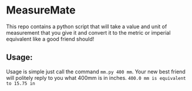 # MeasureMate
This repo contains a python script that will take a value and unit of measurement that you give it and convert it to the metric or imperial equivalent like a good friend should!
## Usage:
Usage is simple just call the command `mm.py 400 mm`. Your new best friend will politely reply to you what 400mm is in inches. `400.0 mm is equivalent to 15.75 in`
